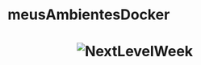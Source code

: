 # meusAmbientesDocker
<h1 align="center">
    <img alt="NextLevelWeek" title="#NextLevelWeek" src="./assets/banner.png" />
</h1>
